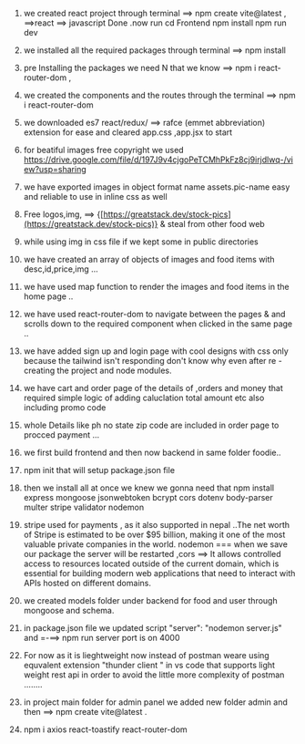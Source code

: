 1) we created react project through terminal      ==>  npm create vite@latest ,  ==>react  ==> javascript
    Done .now run 
        cd Frontend
        npm install
        npm run dev
2) we installed all the required packages through terminal      ==>  npm install
3) pre Installing the packages we need N that we know   ==> npm i react-router-dom  ,

4) we created the components and the routes through the terminal      ==>  npm i react-router-dom
5) we downloaded es7 react/redux/ ==> rafce (emmet abbreviation)  extension for ease and cleared app.css ,app.jsx to start
6) for beatiful images free copyright we used https://drive.google.com/file/d/197J9v4cjgoPeTCMhPkFz8cj9irjdlwq-/view?usp=sharing
7) we have exported images in object format name assets.pic-name easy and reliable to use in inline css as well
8) Free logos,img,  ==> {[https://greatstack.dev/stock-pics](https://greatstack.dev/stock-pics)} & steal from other food web
9) while using img in css file if we kept some in public directories
10) we have created an array of objects of images and food items with desc,id,price,img ...
11) we have used map function to render the images and food items in the home page ..
12) we have used react-router-dom to navigate between the pages & and scrolls down to the required component when clicked in the same page ..
18) we have added sign up and login page with cool designs with css only because the tailwind isn't responding don't know why even after re -creating the project and node modules.
19) we have cart and order page of the details of ,orders and money that required simple logic of adding caluclation total amount etc also including promo code 
20) whole Details like ph no state zip code are included in order page to procced payment ...
21) we first build frontend and then now backend in same folder foodie..
22) npm init  that will setup package.json file 
23) then we install all at once we knew we gonna need that npm install express mongoose jsonwebtoken bcrypt cors dotenv body-parser multer stripe validator nodemon  
24) stripe used for payments , as it also supported in nepal ..The net worth of Stripe is estimated to be over $95 billion, making it one of the most valuable private companies in the world. nodemon === when we save our package the server will be restarted ,cors ==> It allows controlled access to resources located outside of the current domain, which is essential for building modern web applications that need to interact with APIs hosted on different domains.

25) we created models folder under backend for food and user through mongoose and schema.
26) in package.json file we updated script "server": "nodemon server.js" and =-==> npm run server  port is on 4000
27) For now as it is lieghtweight now instead of postman weare using equvalent extension "thunder client " in vs code that supports light weight rest api in order to avoid the little more complexity of postman ........
28) in project main folder for admin panel we added new folder admin and then ==> npm create vite@latest .
29)  npm i axios react-toastify react-router-dom